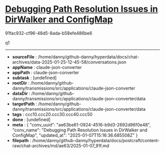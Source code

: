 # [Debugging Path Resolution Issues in DirWalker and ConfigMap](https://claude.ai/chat/ae63be61-0924-4516-b9d3-2692d96f0e48)

91fac932-cf96-48d5-8ada-b58efe486be6

q1

---

* **sourceFile** : /home/danny/github-danny/hyperdata/docs/chat-archives/data-2025-01-25-12-45-58/conversations.json
* **appName** : claude-json-converter
* **appPath** : claude-json-converter
* **subtask** : [undefined]
* **rootDir** : /home/danny/github-danny/transmissions/src/applications/claude-json-converter
* **dataDir** : /home/danny/github-danny/transmissions/src/applications/claude-json-converter/data
* **targetPath** : /home/danny/github-danny/transmissions/src/applications/claude-json-converter/data
* **tags** : ccc10.ccc20.ccc30.ccc40.ccc50
* **done** : [undefined]
* **meta** : {
  "conv_uuid": "ae63be61-0924-4516-b9d3-2692d96f0e48",
  "conv_name": "Debugging Path Resolution Issues in DirWalker and ConfigMap",
  "updated_at": "2025-01-07T15:16:36.685508Z"
}
* **filepath** : /home/danny/github-danny/hyperdata/docs/postcraft/content-raw/chat-archives/md/ae63/2025-01-07_91f.md